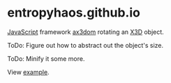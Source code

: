 # entropyhaos.github.io

[JavaScript](https://www.javascript.com/) framework [ax3dom](http://www.x3dom.org/ "(pronounced X-Freedom)") rotating an [X3D](http://www.web3d.org/ "Extensible 3D") object.

ToDo: Figure out how to abstract out the object's size.

ToDo: Minify it some more.

View [example](http://haos.house/spinning_logos_min/).
